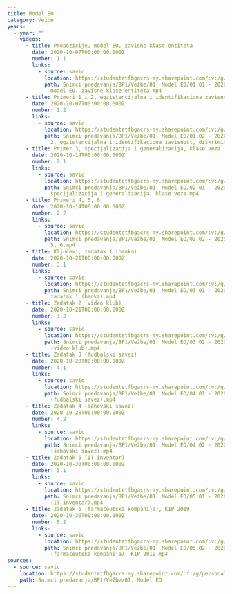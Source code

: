 ```yaml
---
title: Model EO
category: Vežbe
years:
  - year: ""
    videos:
      - title: Propozicije, model EO, zavisne klase entiteta
        date: 2020-10-07T00:00:00.000Z
        number: 1.1
        links:
          - source: savic
            location: https://studentetfbgacrs-my.sharepoint.com/:v:/g/personal/sa190595d_student_etf_bg_ac_rs/ES_u17lzVB9JrtRa2JY3xpABE-Pa_GP9u_WIzMsJpZ8NvA
            path: Snimci predavanja/BP1/Vežbe/01. Model EO/01.01 - 2020-10-07 - Propozicije,
              model EO, zavisne klase entiteta.mp4
      - title: Primeri 1 i 2, egzistencijalna i identifikaciona zavisnost, diskriminator
        date: 2020-10-07T00:00:00.000Z
        number: 1.2
        links:
          - source: savic
            location: https://studentetfbgacrs-my.sharepoint.com/:v:/g/personal/sa190595d_student_etf_bg_ac_rs/ERFq8SEw9qhNmLRp4pWmFuwBVkB-Tac_yV1tY9e0CHMtOw
            path: Snimci predavanja/BP1/Vežbe/01. Model EO/01.02 - 2020-10-07 - Primeri 1 i
              2, egzistencijalna i identifikaciona zavisnost, diskriminator.mp4
      - title: Primer 3, specijalizacija i generalizacija, klase veza
        date: 2020-10-14T00:00:00.000Z
        number: 2.1
        links:
          - source: savic
            location: https://studentetfbgacrs-my.sharepoint.com/:v:/g/personal/sa190595d_student_etf_bg_ac_rs/EZGoIP7flUdJgiP1Di0T7j0BZl8y4410jT0FOpWy_1X-BA
            path: Snimci predavanja/BP1/Vežbe/01. Model EO/02.01 - 2020-10-14 - Primer 3,
              specijalizacija i generalizacija, klase veza.mp4
      - title: Primeri 4, 5, 6
        date: 2020-10-14T00:00:00.000Z
        number: 2.2
        links:
          - source: savic
            location: https://studentetfbgacrs-my.sharepoint.com/:v:/g/personal/sa190595d_student_etf_bg_ac_rs/EZUZ16YeBY5LsgEXPHBEyLIBemHOsW4gVuCN7A94yvQAwA
            path: Snimci predavanja/BP1/Vežbe/01. Model EO/02.02 - 2020-10-14 - Primeri 4,
              5, 6.mp4
      - title: Ključevi, zadatak 1 (banka)
        date: 2020-10-21T00:00:00.000Z
        number: 3.1
        links:
          - source: savic
            location: https://studentetfbgacrs-my.sharepoint.com/:v:/g/personal/sa190595d_student_etf_bg_ac_rs/EQY-30IO5ABMq5LPwfuRfjABshMUeMjUbmuWNbIHLxwy7Q
            path: Snimci predavanja/BP1/Vežbe/01. Model EO/03.01 - 2020-10-21 - Ključevi,
              zadatak 1 (banka).mp4
      - title: Zadatak 2 (video klub)
        date: 2020-10-21T00:00:00.000Z
        number: 3.2
        links:
          - source: savic
            location: https://studentetfbgacrs-my.sharepoint.com/:v:/g/personal/sa190595d_student_etf_bg_ac_rs/Ee_INXtKQMdPm7U1y9Mi_QEBFRF1Zs_pY9P1qal1LAiyyA
            path: Snimci predavanja/BP1/Vežbe/01. Model EO/03.02 - 2020-10-21 - Zadatak 2
              (video klub).mp4
      - title: Zadatak 3 (fudbalski savez)
        date: 2020-10-28T00:00:00.000Z
        number: 4.1
        links:
          - source: savic
            location: https://studentetfbgacrs-my.sharepoint.com/:v:/g/personal/sa190595d_student_etf_bg_ac_rs/EU836cKPvU5HiEpNhuQwTKEBcxyN5_HBJPjNTJf3LhQyUg
            path: Snimci predavanja/BP1/Vežbe/01. Model EO/04.01 - 2020-10-28 - Zadatak 3
              (fudbalski savez).mp4
      - title: Zadatak 4 (šahovski savez)
        date: 2020-10-28T00:00:00.000Z
        number: 4.2
        links:
          - source: savic
            location: https://studentetfbgacrs-my.sharepoint.com/:v:/g/personal/sa190595d_student_etf_bg_ac_rs/ER_FzdbS2kJBhGRaKmN4_i8B2S9n7DWoWNepSQndnJN7Lw
            path: Snimci predavanja/BP1/Vežbe/01. Model EO/04.02 - 2020-10-28 - Zadatak 4
              (šahovski savez).mp4
      - title: Zadatak 5 (IT inventar)
        date: 2020-10-30T00:00:00.000Z
        number: 5.1
        links:
          - source: savic
            location: https://studentetfbgacrs-my.sharepoint.com/:v:/g/personal/sa190595d_student_etf_bg_ac_rs/EfnwZtt8SVFPkTorT38PkdgBlagwx-_nmVGk1N4Ofcy6lw
            path: Snimci predavanja/BP1/Vežbe/01. Model EO/05.01 - 2020-10-30 - Zadatak 5
              (IT inventar).mp4
      - title: Zadatak 6 (farmaceutska kompanija), K1P 2019
        date: 2020-10-30T00:00:00.000Z
        number: 5.2
        links:
          - source: savic
            location: https://studentetfbgacrs-my.sharepoint.com/:v:/g/personal/sa190595d_student_etf_bg_ac_rs/EdOt2DC11ddDoaZzoLE33BQBS0lxhQBHZAot6cVD2WDVSw
            path: Snimci predavanja/BP1/Vežbe/01. Model EO/05.02 - 2020-10-30 - Zadatak 6
              (farmaceutska kompanija), K1P 2019.mp4
sources:
  - source: savic
    location: https://studentetfbgacrs-my.sharepoint.com/:f:/g/personal/sa190595d_student_etf_bg_ac_rs/EgZcGLZiZytIogd1q0aLCW4BegoC0AHBALxeKdu4baZfNg
    path: Snimci predavanja/BP1/Vežbe/01. Model EO
---
```



